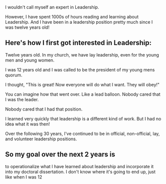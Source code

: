 ---
---

I wouldn't call myself an expert in Leadership.

However, I have spent 1000s of hours reading and learning about Leadership. And I have been in a leadership position pretty much since I was twelve years old!
## Here's how I first got interested in Leadership:

Twelve years old. In my church, we have lay leadership, even for the young men and young women. 

I was 12 years old and I was called to be the president of my young mens quorum. 

I thought, "This is great! Now everyone will do what I want. They will obey!" 

You can imagine how that went over. Like a lead balloon. Nobody cared that I was the leader. 

Nobody cared that I had that position. 

I learned very quickly that leadership is a different kind of work. But I had no idea what it was then!

Over the following 30 years, I've continued to be in official, non-official, lay, and volunteer leadership positions. 
## So my goal over the next 2 years is

to operationalize what I have learned about leadership and incorporate it into my doctoral dissertation. I don't know where it's going to end up, just like when I was 12